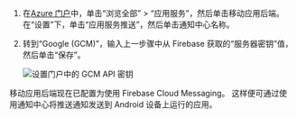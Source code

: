 
1. 在[Azure 门户](https://portal.azure.com/)中，单击“浏览全部” > “应用服务”，然后单击移动应用后端。 在“设置”下，单击“应用服务推送”，然后单击通知中心名称。
2. 转到“Google (GCM)”，输入上一步骤中从 Firebase 获取的“服务器密钥”值，然后单击“保存”。

    ![设置门户中的 GCM API 密钥](./media/app-service-mobile-android-configure-push/mobile-push-api-key.png)

移动应用后端现在已配置为使用 Firebase Cloud Messaging。 这样便可通过使用通知中心将推送通知发送到 Android 设备上运行的应用。

<!-- URLs. -->


<!-- images -->
